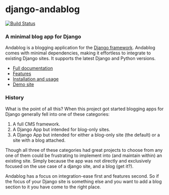 django-andablog
===============

[![Build Status](https://travis-ci.org/WimpyAnalytics/django-andablog.svg?branch=master)](https://travis-ci.org/WimpyAnalytics/django-andablog)

### A minimal blog app for Django

Andablog is a blogging application for the [Django framework](http://djangoproject.com/). Andablog comes with minimal dependencies, making it effortless to integrate to existing Django sites. It supports the latest Django and Python versions.

* [Full documentation](http://django-andablog.readthedocs.org/en/latest/)
* [Features](http://django-andablog.readthedocs.org/en/latest/#features)
* [Installation and usage](http://django-andablog.readthedocs.org/en/latest/install-usage.html)
* [Demo site](http://django-andablog.readthedocs.org/en/latest/demo-site.html)

### History

What is the point of all this? When this project got started blogging apps for Django generally fell into one of these categories:

 1. A full CMS framework.
 2. A Django App but intended for blog-only sites.
 3. A Django App but intended for either a blog-only site (the default) or a site with a blog attached.

Though all three of these categories had great projects to choose from any one of them could be frustrating to implement
into (and maintain within) an existing site. Simply because the app was not directly and exclusively focused on the use
case of a django site, and a blog (get it?).

Andablog has a focus on integration-ease first and features second. So if the focus of your Django site is something
else and you want to add a blog section to it you have come to the right place.

